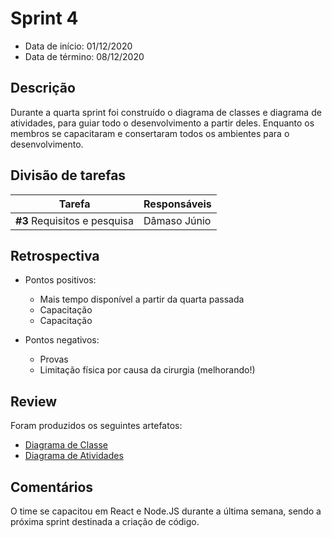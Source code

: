 # Sprint 4

- Data de início: 01/12/2020
- Data de término: 08/12/2020

## Descrição

Durante a quarta sprint foi construído o diagrama de classes e diagrama de atividades, para guiar todo o desenvolvimento a partir deles. Enquanto os membros se capacitaram e consertaram todos os ambientes para o desenvolvimento.

## Divisão de tarefas

|Tarefa|Responsáveis|
|------|------------|
|**#3** Requisitos e pesquisa|Dâmaso Júnio|

## Retrospectiva 

- Pontos positivos: 
    - Mais tempo disponível a partir da quarta passada
    - Capacitação
    - Capacitação 

- Pontos negativos: 
    - Provas
    - Limitação física por causa da cirurgia (melhorando!)


## Review

Foram produzidos os seguintes artefatos: 

- [Diagrama de Classe](../requisitos/diagrama-classe.md)
- [Diagrama de Atividades](../requisitos/diagrama-atividades.md)

## Comentários

O time se capacitou em React e Node.JS durante a última semana, sendo a próxima sprint destinada a criação de código.